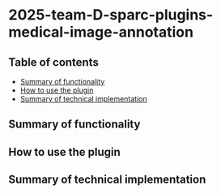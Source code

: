 # 2025-team-D-sparc-plugins-medical-image-annotation

## Table of contents
* [Summary of functionality](#summary-of-functionality)
* [How to use the plugin](#how-to-use-the-plugin)
* [Summary of technical implementation](#summary-of-technical-implementation)


## Summary of functionality

## How to use the plugin

## Summary of technical implementation

